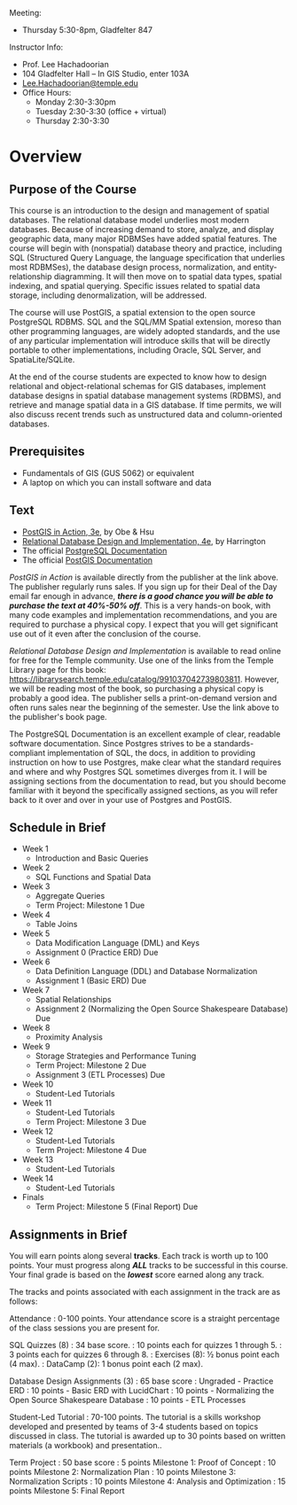 Meeting:

* Thursday 5:30-8pm, Gladfelter 847

Instructor Info:

* Prof. Lee Hachadoorian
* 104 Gladfelter Hall – In GIS Studio, enter 103A
* [Lee.Hachadoorian@temple.edu](mailto:Lee.Hachadoorian@temple.edu)
* Office Hours:
    * Monday 2:30-3:30pm 
    * Tuesday 2:30-3:30 (office + virtual)
    * Thursday 2:30-3:30

# Overview

## Purpose of the Course

This course is an introduction to the design and management of spatial databases. The relational database model underlies most modern databases. Because of increasing demand to store, analyze, and display geographic data, many major RDBMSes have added spatial features. The course will begin with (nonspatial) database theory and practice, including SQL (Structured Query Language, the language specification that underlies most RDBMSes), the database design process, normalization, and entity-relationship diagramming. It will then move on to spatial data types, spatial indexing, and spatial querying. Specific issues related to spatial data storage, including denormalization, will be addressed.

The course will use PostGIS, a spatial extension to the open source PostgreSQL RDBMS. SQL and the SQL/MM Spatial extension, moreso than other programming languages, are widely adopted standards, and the use of any particular implementation will introduce skills that will be directly portable to other implementations, including Oracle, SQL Server, and SpatiaLite/SQLite.

At the end of the course students are expected to know how to design relational and object-relational schemas for GIS databases, implement database designs in spatial database management systems (RDBMS), and retrieve and manage spatial data in a GIS database. If time permits, we will also discuss recent trends such as unstructured data and column-oriented databases.

## Prerequisites

* Fundamentals of GIS (GUS 5062) or equivalent
* A laptop on which you can install software and data

## Text

* [PostGIS in Action, 3e](https://www.manning.com/books/postgis-in-action-third-edition), by Obe & Hsu
* [Relational Database Design and Implementation, 4e](https://www.elsevier.com/books/relational-database-design-and-implementation/harrington/978-0-12-804399-8), by Harrington
* The official [PostgreSQL Documentation](https://www.postgresql.org/docs/current/index.html)
* The official [PostGIS Documentation](https://postgis.net/docs/)

*PostGIS in Action* is available directly from the publisher at the link above. The publisher regularly runs sales. If you sign up for their Deal of the Day email far enough in advance, ***there is a good chance you will be able to purchase the text at 40%-50% off***. This is a very hands-on book, with many code examples and implementation recommendations, and you are required to purchase a physical copy. I expect that you will get significant use out of it even after the conclusion of the course.

*Relational Database Design and Implementation* is available to read online for free for the Temple community. Use one of the links from the Temple Library page for this book: <https://librarysearch.temple.edu/catalog/991037042739803811>. However, we will be reading most of the book, so purchasing a physical copy is probably a good idea. The publisher sells a print-on-demand version and often runs sales near the beginning of the semester. Use the link above to the publisher's book page.

The PostgreSQL Documentation is an excellent example of clear, readable software documentation. Since Postgres strives to be a standards-compliant implementation of SQL, the docs, in addition to providing instruction on how to use Postgres, make clear what the standard requires and where and why Postgres SQL sometimes diverges from it. I will be assigning sections from the documentation to read, but you should become familiar with it beyond the specifically assigned sections, as you will refer back to it over and over in your use of Postgres and PostGIS.

## Schedule in Brief

* Week 1
    * Introduction and Basic Queries
* Week 2
    * SQL Functions and Spatial Data
* Week 3
    * Aggregate Queries
    * Term Project: Milestone 1 Due
* Week 4
    * Table Joins
* Week 5
    * Data Modification Language (DML) and Keys
    * Assignment 0 (Practice ERD) Due
* Week 6
    * Data Definition Language (DDL) and Database Normalization
    * Assignment 1 (Basic ERD) Due
* Week 7
    * Spatial Relationships
    * Assignment 2 (Normalizing the Open Source Shakespeare Database) Due
* Week 8
    * Proximity Analysis
* Week 9
    * Storage Strategies and Performance Tuning
    * Term Project: Milestone 2 Due
    * Assignment 3 (ETL Processes) Due
* Week 10
    * Student-Led Tutorials
* Week 11
    * Student-Led Tutorials
    * Term Project: Milestone 3 Due
* Week 12
    * Student-Led Tutorials
    * Term Project: Milestone 4 Due
* Week 13
    * Student-Led Tutorials
* Week 14
    * Student-Led Tutorials
* Finals
    * Term Project: Milestone 5 (Final Report) Due

## Assignments in Brief

You will earn points along several **tracks**. Each track is worth up to 100 points. Your must progress along ***ALL*** tracks to be successful in this course. Your final grade is based on the ***lowest*** score earned along any track.

The tracks and points associated with each assignment in the track are as follows:

Attendance
: 0-100 points. Your attendance score is a straight percentage of the class sessions you are present for.

SQL Quizzes (8)
: 34 base score.
: 10 points each for quizzes 1 through 5.
: 3 points each for quizzes 6 through 8.
: Exercises (8): ½ bonus point each (4 max).
: DataCamp (2): 1 bonus point each (2 max).

Database Design Assignments (3)
: 65 base score
: Ungraded - Practice ERD
: 10 points - Basic ERD with LucidChart
: 10 points - Normalizing the Open Source Shakespeare Database
: 10 points - ETL Processes

Student-Led Tutorial
: 70-100 points. The tutorial is a skills workshop developed and presented by teams of 3-4 students based on topics discussed in class. The tutorial is awarded up to 30 points based on written materials (a workbook) and presentation..

Term Project
: 50 base score
: 5 points Milestone 1: Proof of Concept
: 10 points Milestone 2: Normalization Plan
: 10 points Milestone 3: Normalization Scripts
: 10 points Milestone 4: Analysis and Optimization
: 15 points Milestone 5: Final Report


